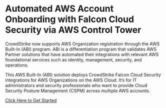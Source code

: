 

# Automated AWS Account Onboarding with Falcon Cloud Security via AWS Control Tower

CrowdStrike now supports AWS Organization registration through the AWS Built-In (ABI) program.  ABI is a differentiation program that validates AWS Partner solutions that have automated their integrations with relevant AWS foundational services such as identity, management, security, and operations.

This AWS Built-In (ABI) solution deploys CrowdStrike Falcon Cloud Security integrations for AWS Organizations on the AWS Cloud. It’s for IT administrators and security professionals who want to provide Cloud Security Posture Management (CSPM) across multiple AWS accounts.

[Click Here to Get Started](https://aws-abi.s3.amazonaws.com/guide/cfn-abi-crowdstrike-fcs/index.html)
